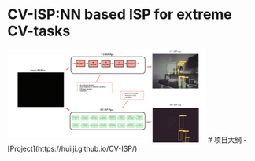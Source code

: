 # CV-ISP:NN based ISP for extreme CV-tasks 
<img src = "cvisp-background.png" width = "80%">
# 项目大纲
- [Project](https://huiiji.github.io/CV-ISP/)
